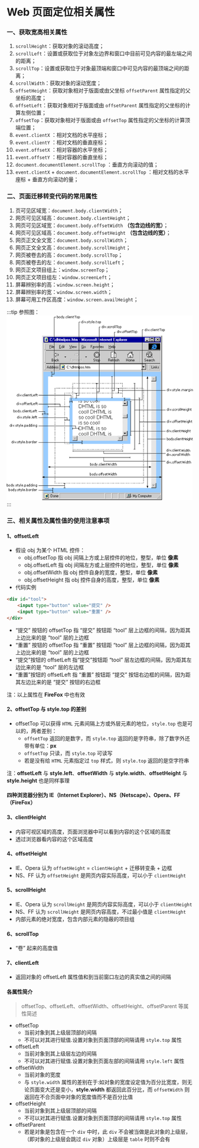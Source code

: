 # Web 页面定位相关属性

### 一、获取宽高相关属性

1. `scrollHeight`：获取对象的滚动高度；
2. `scrollLeft`：设置或获取位于对象左边界和窗口中目前可见内容的最左端之间的距离；
3. `scrollTop`：设置或获取位于对象最顶端和窗口中可见内容的最顶端之间的距离；
4. `scrollWidth`：获取对象的滚动宽度；
5. `offsetHeight`：获取对象相对于版面或由父坐标 `offsetParent` 属性指定的父坐标的高度；
6. `offsetLeft`：获取对象相对于版面或由 `offsetParent` 属性指定的父坐标的计算左侧位置；
7. `offsetTop`：获取对象相对于版面或由 `offsetTop` 属性指定的父坐标的计算顶端位置；
8. `event.clientX` ：相对文档的水平座标；
9. `event.clientY` ：相对文档的垂直座标；
10. `event.offsetX` ：相对容器的水平坐标；
11. `event.offsetY` ：相对容器的垂直坐标；
12. `document.documentElement.scrollTop` ：垂直方向滚动的值；
13. `event.clientX` + `document.documentElement.scrollTop` ：相对文档的水平座标 + 垂直方向滚动的量；

### 二、页面迁移转变代码的常用属性

1. 页可见区域宽：`document.body.clientWidth`；
2. 网页可见区域高：`document.body.clientHeight`；
3. 网页可见区域宽：`document.body.offsetWidth` **（包含边线的宽）**；
4. 网页可见区域高：`document.body.offsetHeight` **（包含边线的宽）**；
5. 网页正文全文宽：`document.body.scrollWidth`；
6. 网页正文全文高：`document.body.scrollHeight`；
7. 网页被卷去的高：`document.body.scrollTop`；
8. 网页被卷去的左：`document.body.scrollLeft`；
9. 网页正文项目组上：`window.screenTop`；
10. 网页正文项目组左：`window.screenLeft`；
11. 屏幕辨别率的高：`window.screen.height`；
12. 屏幕辨别率的宽：`window.screen.width`；
13. 屏幕可用工作区高度：`window.screen.availHeight`；

:::tip 参照图：
![image.png](./img/7-1.png)
:::

### 三、相关属性及属性值的使用注意事项

#### 1、offsetLeft

-   假设 obj 为某个 HTML 控件：
    -   obj.offsetTop 指 obj 间隔上方或上层控件的地位，整型，单位 **像素**
    -   obj.offsetLeft 指 obj 间隔左方或上层控件的地位，整型，单位 **像素**
    -   obj.offsetWidth 指 obj 控件自身的宽度，整型，单位 **像素**
    -   obj.offsetHeight 指 obj 控件自身的高度，整型，单位 **像素**
-   代码实例

```html title="示例代码"
<div id="tool">
	<input type="button" value="提交" />
	<input type="button" value="重置" />
</div>
```

-   “提交” 按钮的 offsetTop 指 “提交” 按钮距 “tool” 层上边框的间隔，因为距其上边比来的是 “tool” 层的上边框
-   “重置” 按钮的 offsetTop 指 “重置” 按钮距 “tool” 层上边框的间隔，因为距其上边比来的是 “tool” 层的上边框
-   “提交”按钮的 offsetLeft 指“提交”按钮距 “tool” 层左边框的间隔，因为距其左边比来的是 “tool” 层的左边框
-   “重置”按钮的 offsetLeft 指 “重置” 按钮距 “提交” 按钮右边框的间隔，因为距其左边比来的是 “提交” 按钮的右边框

注：以上属性在 **FireFox** 中也有效

#### 2、offsetTop 与 style.top 的差别

-   offsetTop 可以获得 `HTML` 元素间隔上方或外层元素的地位，`style.top` 也是可以的，两者差别：
    -   `offsetTop` 返回的是数字，而 `style.top` 返回的是字符串，除了数字外还带有单位：**px**
    -   `offsetTop` 只读，而 `style.top` 可读写
    -   若是没有给 `HTML` 元素指定过 `top` 样式，则 `style.top` 返回的是空字符串

注：**offsetLeft** 与 **style.left**、**offsetWidth** 与 **style.width**、**offsetHeight** 与 **style.height** 也是同样事理

#### 四种浏览器分别为 IE（Internet Explorer）、NS（Netscape）、Opera、FF（FireFox）

#### 3、clientHeight

-   内容可视区域的高度，页面浏览器中可以看到内容的这个区域的高度
-   透过浏览器看内容的这个区域高度

#### 4、offsetHeight

-   IE、Opera 认为 `offsetHeight` = `clientHeight` + 迁移转变条 + 边框
-   NS、FF 认为 `offsetHeight` 是网页内容实际高度，可以小于 `clientHeight`

#### 5、scrollHeight

-   IE、Opera 认为 `scrollHeight` 是网页内容实际高度，可以小于 `clientHeight`
-   NS、FF 认为 `scrollHeight` 是网页内容高度，不过最小值是 `clientHeight`
-   内部元素的绝对宽度，包含内部元素的隐蔽的项目组

#### 6、scrollTop

-   “卷” 起来的高度值

#### 7、clientLeft

-   返回对象的 offsetLeft 属性值和到当前窗口左边的真实值之间的间隔

#### 各属性简介

> offsetTop、offsetLeft、offsetWidth、offsetHeight、offsetParent 等属性简述

-   offsetTop
    -   当前对象到其上级层顶部的间隔
    -   不可以对其进行赋值.设置对象到页面顶部的间隔请用 `style.top` 属性
-   offsetLeft
    -   当前对象到其上级层左边的间隔
    -   不可以对其进行赋值.设置对象到页面左部的间隔请用 `style.left` 属性
-   offsetWidth
    -   当前对象的宽度
    -   与 `style.width` 属性的差别在于:如对象的宽度设定值为百分比宽度，则无论页面变大还是变小，**style.width** 都返回此百分比，而 `offsetWidth` 则返回在不合页面中对象的宽度值而不是百分比值
-   offsetHeight
    -   当前对象到其上级层顶部的间隔
    -   不可以对其进行赋值.设置对象到页面顶部的间隔请用 `style.top` 属性
-   offsetParent
    -   若是对象是包含在一个 `div` 中时，此 `div` 不会被当做是此对象的上级层，（即对象的上级层会跳过 `div` 对象）上级层是 `table` 时则不会有
